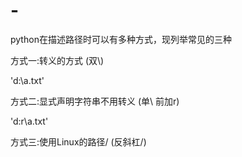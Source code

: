 # -
python在描述路径时可以有多种方式，现列举常见的三种

方式一:转义的方式   (双\\)

'd:\\a.txt'

方式二:显式声明字符串不用转义       (单\ 前加r)

'd:r\a.txt'

方式三:使用Linux的路径/                (反斜杠/)


